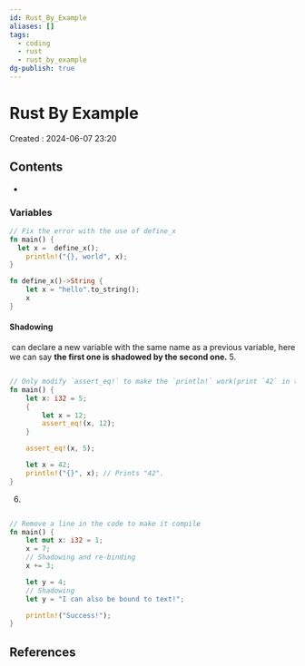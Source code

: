 ```yaml
---
id: Rust_By_Example
aliases: []
tags:
  - coding
  - rust
  - rust_by_example
dg-publish: true
---
```

# Rust By Example
Created : 2024-06-07 23:20

## Contents
-

### Variables

```rust
// Fix the error with the use of define_x
fn main() {
  let x =  define_x();
    println!("{}, world", x); 
}

fn define_x()->String {
    let x = "hello".to_string();
    x
}

```

#### Shadowing
 can declare a new variable with the same name as a previous variable, here we can say **the first one is shadowed by the second one.**
 5. 

```rust

// Only modify `assert_eq!` to make the `println!` work(print `42` in terminal)
fn main() {
    let x: i32 = 5;
    {
        let x = 12;
        assert_eq!(x, 12);
    }

    assert_eq!(x, 5);

    let x = 42;
    println!("{}", x); // Prints "42".
}

```

6.

```rust

// Remove a line in the code to make it compile
fn main() {
    let mut x: i32 = 1;
    x = 7;
    // Shadowing and re-binding
    x += 3;

    let y = 4;
    // Shadowing
    let y = "I can also be bound to text!"; 

    println!("Success!");
}

```

## References

